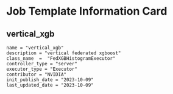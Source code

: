 # Job Template Information Card

## vertical_xgb
    name = "vertical_xgb"
    description = "vertical federated xgboost"
    class_name  =  "FedXGBHistogramExecutor"
    controller_type = "server"
    executor_type = "Executor"
    contributor = "NVIDIA"
    init_publish_date = "2023-10-09"
    last_updated_date = "2023-10-09"
